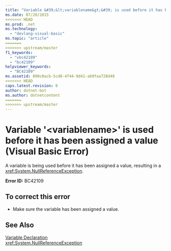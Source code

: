 ```yaml
---
title: "Variable &#39;&lt;variablename&gt;&#39; is used before it has been assigned a value (Visual Basic Error)"
ms.date: 07/20/2015
<<<<<<< HEAD
ms.prod: .net
ms.technology: 
  - "devlang-visual-basic"
ms.topic: "article"
=======
>>>>>>> upstream/master
f1_keywords: 
  - "vbc42109"
  - "bc42109"
helpviewer_keywords: 
  - "BC42109"
ms.assetid: 890c0acb-5cd8-4f44-9d41-ab9faa728d48
<<<<<<< HEAD
caps.latest.revision: 8
author: dotnet-bot
ms.author: dotnetcontent
=======
>>>>>>> upstream/master
---
```

# Variable &#39;&lt;variablename&gt;&#39; is used before it has been assigned a value (Visual Basic Error)
A variable is being used before it has been assigned a value, resulting in a <xref:System.NullReferenceException>.  
  
 **Error ID:** BC42109  
  
## To correct this error  
  
-   Make sure the variable has been assigned a value.  
  
## See Also  
 [Variable Declaration](../../visual-basic/programming-guide/language-features/variables/variable-declaration.md)  
 <xref:System.NullReferenceException>
